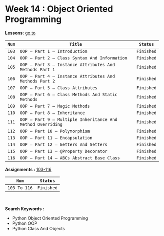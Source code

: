# Week 14 : Object Oriented Programming

**Lessons:** [go to](https://elzero.org/study/mastering-python-study-plan/)

| `Num` | `Title`                                                     | `Status`   |
| ----- | ----------------------------------------------------------- | ---------- |
| `103` | `OOP – Part 1 – Introduction`                               | `Finished` |
| `104` | `OOP – Part 2 – Class Syntax And Information`               | `Finished` |
| `105` | `OOP – Part 3 – Instance Attributes And Methods Part 1`     | `Finished` |
| `106` | `OOP – Part 4 – Instance Attributes And Methods Part 2`     | `Finished` |
| `107` | `OOP – Part 5 – Class Attributes`                           | `Finished` |
| `108` | `OOP – Part 6 – Class Methods And Static Methods`           | `Finished` |
| `109` | `OOP – Part 7 – Magic Methods`                              | `Finished` |
| `110` | `OOP – Part 8 – Inheritance`                                | `Finished` |
| `111` | `OOP – Part 9 – Multiple Inheritance And Method Overriding` | `Finished` |
| `112` | `OOP – Part 10 – Polymorphism`                              | `Finished` |
| `113` | `OOP – Part 11 – Encapsulation`                             | `Finished` |
| `114` | `OOP – Part 12 – Getters And Setters`                       | `Finished` |
| `115` | `OOP – Part 13 – @Property Decorator`                       | `Finished` |
| `116` | `OOP – Part 14 – ABCs Abstract Base Class`                  | `Finished` |

**Assignments :**
[103-116](https://elzero.org/python-assignments-lesson-from-103-to-116/)

| `Num`        | `Status`   |
| ------------ | ---------- |
| `103 To 116` | `Finished` |

<br>

**Search Keywords :**

- Python Object Oriented Programming
- Python OOP
- Python Class And Objects